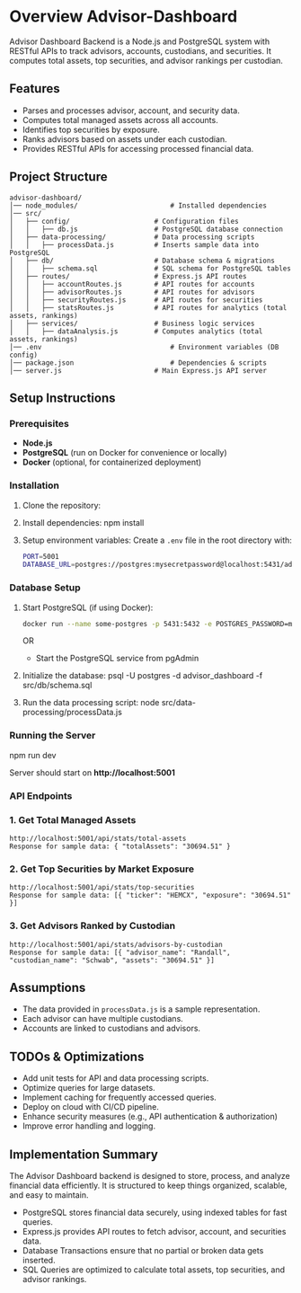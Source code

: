# Overview Advisor-Dashboard
Advisor Dashboard Backend is a Node.js and PostgreSQL system with RESTful APIs to track advisors, accounts, custodians, and securities. It computes total assets, top securities, and advisor rankings per custodian.

## Features
- Parses and processes advisor, account, and security data.
- Computes total managed assets across all accounts.
- Identifies top securities by exposure.
- Ranks advisors based on assets under each custodian.
- Provides RESTful APIs for accessing processed financial data.

## Project Structure
```
advisor-dashboard/
│── node_modules/                       # Installed dependencies
│── src/
│   ├── config/                     # Configuration files
│   │   ├── db.js                   # PostgreSQL database connection
│   ├── data-processing/            # Data processing scripts
│   │   ├── processData.js          # Inserts sample data into PostgreSQL
│   ├── db/                         # Database schema & migrations
│   │   ├── schema.sql              # SQL schema for PostgreSQL tables
│   ├── routes/                     # Express.js API routes
│   │   ├── accountRoutes.js        # API routes for accounts
│   │   ├── advisorRoutes.js        # API routes for advisors
│   │   ├── securityRoutes.js       # API routes for securities
│   │   ├── statsRoutes.js          # API routes for analytics (total assets, rankings)
│   ├── services/                   # Business logic services
│   │   ├── dataAnalysis.js         # Computes analytics (total assets, rankings)
│── .env                                # Environment variables (DB config)
│── package.json                        # Dependencies & scripts
│── server.js                       # Main Express.js API server
```

## Setup Instructions
### Prerequisites
- **Node.js**
- **PostgreSQL** (run on Docker for convenience or locally)
- **Docker** (optional, for containerized deployment)

### Installation
1. Clone the repository:

2. Install dependencies:
   npm install
   
4. Setup environment variables:
   Create a `.env` file in the root directory with:
   ```sh
   PORT=5001
   DATABASE_URL=postgres://postgres:mysecretpassword@localhost:5431/advisor_dashboard
   ```

### Database Setup
1. Start PostgreSQL (if using Docker):
   ```sh
   docker run --name some-postgres -p 5431:5432 -e POSTGRES_PASSWORD=mysecretpassword -d postgres
   ```
   
   OR
   - Start the PostgreSQL service from pgAdmin

3. Initialize the database:
   psql -U postgres -d advisor_dashboard -f src/db/schema.sql

4. Run the data processing script:
   node src/data-processing/processData.js


### Running the Server
npm run dev

Server should start on **http://localhost:5001**

### API Endpoints
### 1. Get Total Managed Assets
```
http://localhost:5001/api/stats/total-assets
Response for sample data: { "totalAssets": "30694.51" }
```

### 2. Get Top Securities by Market Exposure
```
http://localhost:5001/api/stats/top-securities
Response for sample data: [{ "ticker": "HEMCX", "exposure": "30694.51" }]
```

### 3. Get Advisors Ranked by Custodian
```
http://localhost:5001/api/stats/advisors-by-custodian
Response for sample data: [{ "advisor_name": "Randall", "custodian_name": "Schwab", "assets": "30694.51" }]
```

## Assumptions
- The data provided in `processData.js` is a sample representation.
- Each advisor can have multiple custodians.
- Accounts are linked to custodians and advisors.

## TODOs & Optimizations
- Add unit tests for API and data processing scripts.
- Optimize queries for large datasets.
- Implement caching for frequently accessed queries.
- Deploy on cloud with CI/CD pipeline.
- Enhance security measures (e.g., API authentication & authorization)
- Improve error handling and logging.

## Implementation Summary
The Advisor Dashboard backend is designed to store, process, and analyze financial data efficiently. It is structured to keep things organized, scalable, and easy to maintain.

- PostgreSQL stores financial data securely, using indexed tables for fast queries.
- Express.js provides API routes to fetch advisor, account, and securities data.
- Database Transactions ensure that no partial or broken data gets inserted.
- SQL Queries are optimized to calculate total assets, top securities, and advisor rankings.

